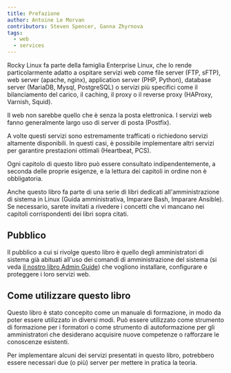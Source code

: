 ```yaml
---
title: Prefazione
author: Antoine Le Morvan
contributors: Steven Spencer, Ganna Zhyrnova
tags:
  - web
  - services
---
```


<!-- markdownlint-disable MD025 MD007 -->

Rocky Linux fa parte della famiglia Enterprise Linux, che lo rende particolarmente adatto a ospitare servizi web come file server (FTP, sFTP), web server (apache, nginx), application server (PHP, Python), database server (MariaDB, Mysql, PostgreSQL) o servizi più specifici come il bilanciamento del carico, il caching, il proxy o il reverse proxy (HAProxy, Varnish, Squid).

Il web non sarebbe quello che è senza la posta elettronica. I servizi web fanno generalmente largo uso di server di posta (Postfix).

A volte questi servizi sono estremamente trafficati o richiedono servizi altamente disponibili. In questi casi, è possibile implementare altri servizi per garantire prestazioni ottimali (Heartbeat, PCS).

Ogni capitolo di questo libro può essere consultato indipendentemente, a seconda delle proprie esigenze, e la lettura dei capitoli in ordine non è obbligatoria.

Anche questo libro fa parte di una serie di libri dedicati all'amministrazione di sistema in Linux (Guida amministrativa, Imparare Bash, Imparare Ansible). Se necessario, sarete invitati a rivedere i concetti che vi mancano nei capitoli corrispondenti dei libri sopra citati.

## Pubblico

Il pubblico a cui si rivolge questo libro è quello degli amministratori di sistema già abituati all'uso dei comandi di amministrazione del sistema (si veda [il nostro libro Admin Guide](../admin_guide/00-toc.md)) che vogliono installare, configurare e proteggere i loro servizi web.

## Come utilizzare questo libro

Questo libro è stato concepito come un manuale di formazione, in modo da poter essere utilizzato in diversi modi. Può essere utilizzato come strumento di formazione per i formatori o come strumento di autoformazione per gli amministratori che desiderano acquisire nuove competenze o rafforzare le conoscenze esistenti.

Per implementare alcuni dei servizi presentati in questo libro, potrebbero essere necessari due (o più) server per mettere in pratica la teoria.
